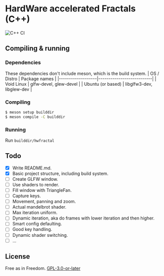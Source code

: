 # HardWare accelerated Fractals (C++)
![C++ CI](https://github.com/Dko1905/hwFractal/workflows/C++%20CI/badge.svg?branch=cpp)
## Compiling & running
### Dependencies
These dependencies don't include meson, which is the build system.
| OS / Distro       | Package names             |
|-------------------|---------------------------|
| Void Linux        | glfw-devel, glew-devel    |
| Ubuntu (or based) | libglfw3-dev, libglew-dev |

### Compiling
```sh
$ meson setup builddir
$ meson compile -C builddir
```

### Running
Run `builddir/hwfractal`

## Todo
- [X] Write README.md.
- [X] Basic project structure, including build system.
- [ ] Create GLFW window.
- [ ] Use shaders to render.
- [ ] Fill window with TriangleFan.
- [ ] Capture keys.
- [ ] Movement, panning and zoom.
- [ ] Actual mandelbrot shader.
- [ ] Max iteration uniform.
- [ ] Dynamic iteration, aka do frames with lower iteration and then higher.
- [ ] Smart config defaulting.
- [ ] Good key handling.
- [ ] Dynamic shader switching.
- [ ] ...

## License
Free as in Freedom. [GPL-3.0-or-later](./LICENSE)
